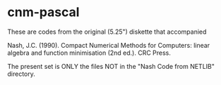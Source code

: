 # cnm-pascal

These are codes from the original (5.25") diskette that accompanied

Nash, J.C. (1990). Compact Numerical Methods for Computers: linear algebra and function minimisation (2nd ed.). CRC Press.

The present set is ONLY the files NOT in the "Nash Code from NETLIB" directory.

